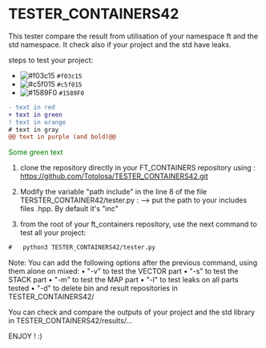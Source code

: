 # TESTER_CONTAINERS42
This tester compare the result from utilisation of your namespace ft and the std namespace.
It check also if your project and the std have leaks.

steps to test your project:

- ![#f03c15](https://via.placeholder.com/15/f03c15/000000?text=+) `#f03c15`
- ![#c5f015](https://via.placeholder.com/15/c5f015/000000?text=+) `#c5f015`
- ![#1589F0](https://via.placeholder.com/15/1589F0/000000?text=+) `#1589F0`

```diff
- text in red
+ text in green
! text in orange
# text in gray
@@ text in purple (and bold)@@
```

<span style="color: green"> Some green text </span>

1) clone the repository directly in your FT_CONTAINERS repository using :
	https://github.com/Totolosa/TESTER_CONTAINERS42.git

2) Modify the variable "path include" in the line 8 of the file TERSTER_CONTAINER42/tester.py :
	--> put the path to your includes files .hpp. By default it's "inc"

3) from the root of your ft_containers repository, use the next command to test all your project:
```diff
#	python3 TESTER_CONTAINERS42/tester.py
```
Note: You can add the following options after the previous command, using them alone on mixed:
	• "-v" to test the VECTOR part
	• "-s" to test the STACK part
	• "-m" to test the MAP part
	• "-l" to test leaks on all parts tested
	• "-d" to delete bin and result repositories in TESTER_CONTAINERS42/

You can check and compare the outputs of your project and the std library in TESTER_CONTAINERS42/results/...

ENJOY ! :)